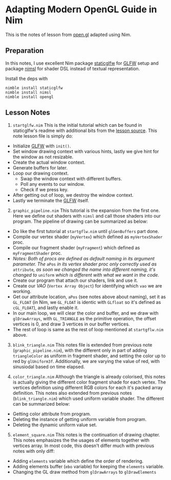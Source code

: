 # Adapting Modern OpenGL Guide in Nim

This is the notes of lesson from [open.gl][open.gl] adapted using Nim.

## Preparation

In this notes, I use excellent Nim package [staticglfw][staticglfw] for
[GLFW][glfw] setup and package [nimsl][nimsl] for shader DSL instead of
textual representation.

Install the deps with

```
nimble install staticglfw
nimble install nimsl
nimble install opengl
```

## Lesson Notes

1. `startglfw.nim`
This is the initial tutorial which can be found in staticglfw's readme with
additional bits from the [lesson source][open.gl]. This note lesson file is
simply do:

* Initialize [GLFW][glfw] with `init()`.
* Set window drawing context with various hints, lastly we give hint for the window as not resizable.
* Create the actual window context.
* Generate buffers for later.
* Loop our drawing context.
  * Swap the window context with different buffers.
  * Poll any events to our window.
  * Check if we press <ESC> key.
* After getting out of loop, we destroy the window context.
* Lastly we terminate the [GLFW][glfw] itself.

2. `graphic_pipeline.nim`
This tutorial is the expansion from the first one. Here we define out shaders
with `nimsl` and call those shaders into our program. The pipeline of drawing
can be summarized as below:

* Do like the first tutorial at `startgflw.nim` until `glGenBuffers` part done.
* Compile our vertex shader (`myVertex`) which defined as `myVertexShader` proc.
* Compile our fragment shader (`myFragment`) which defined as `myFragmentShader` proc.
* *Notes: Both of procs are defined as default naming in its argument parameter. The* `aPos` *in its vertex shader proc only correctly used as* `attribute`*, as soon we changed the name into different naming, it's changed to* `uniform` *which is different with what we want in the code.*
* Create our program that attach our shaders, link and use it.
* Create our *VAO* (`Vertex Array Object`) for identifying which `vao` we are working.
* Get our attribute location, `aPos` (see notes above about naming), set it as `GL_FLOAT` (in Nim, we `GL_FLOAT` is identic with `GLfloat` so it's defined as `cGL_FLOAT`), and lastly enable it.
* In our main loop, we will clear the color and buffer, and we draw with `glDrawArrays`, with `GL_TRIANGLE` as the primitive operation, the offset vertices is 0, and draw 3 vertices in our buffer vertices.
* The rest of loop is same as the rest of loop mentioned at `startgflw.nim` above.

3. `blink_triangle.nim`
This notes file is extended from previous note (`graphic_pipeline.nim`), with
the different only in part of adding `triangleColor` as uniform in fragment
shader, and setting the color up to red by `glUniform3f`. Additionally, we are
varying the value of red, with sinusiodal based on time elapsed.

4. `color_triangle.nim`
Although the triangle is already colorised, this notes is actually giving
the different color fragment shade for each vertex. The vertices definition
using different RGB colors for each it's packed array definition. This notes
also extended from previous notes (`blink_triangle.nim`) which used uniform
variable shader. The different can be summarized below:

* Getting color attribute from program.
* Deleting the instance of getting uniform variable from program.
* Deleting the dynamic uniform value set.

5. `element_square.nim`
This notes is the continuation of drawing chapter. This notes emphasizes the
the usages of elements together with vertices array. In most code, this doesn't
differ much with previous notes with only diff:

* Adding `elements` variable which define the order of rendering.
* Adding elements buffer (`ebo` variable) for keeping the `elements` variable.
* Changing the GL draw method from `glDrawArrays` to `glDrawElements`


[open.gl]: https://open.gl
[staticglfw]: https://github.com/treeform/staticglfw
[glfw]: https://www.glfw.org
[nimsl]: https://github.com/yglukhov/nimsl
